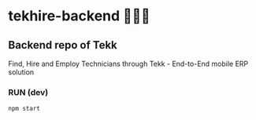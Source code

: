 # tekhire-backend 👷‍♀️👷

## Backend repo of Tekk
Find, Hire and Employ Technicians through Tekk - End-to-End mobile ERP solution


### RUN (dev)
`npm start`
